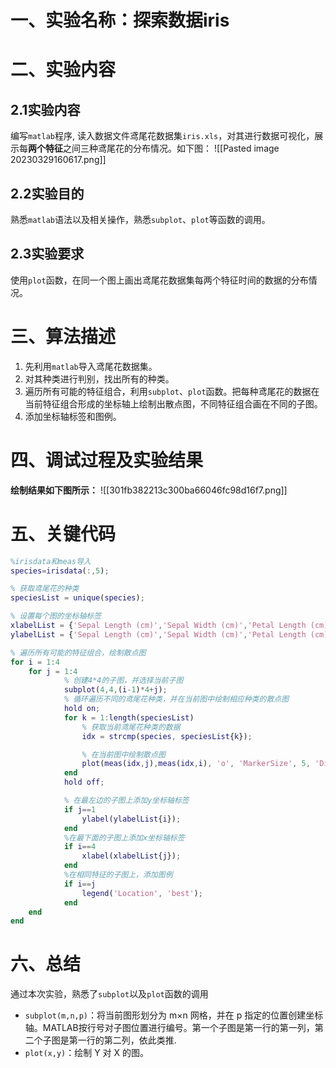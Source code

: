 # 一、实验名称：探索数据iris

# 二、实验内容
## 2.1实验内容
编写`matlab`程序, 读入数据文件鸢尾花数据集`iris.xls`，对其进行数据可视化，展示每**两个特征**之间三种鸢尾花的分布情况。如下图：
![[Pasted image 20230329160617.png]]

## 2.2实验目的
熟悉`matlab`语法以及相关操作，熟悉`subplot`、`plot`等函数的调用。

## 2.3实验要求
使用`plot`函数，在同一个图上画出鸢尾花数据集每两个特征时间的数据的分布情况。
# 三、算法描述
1. 先利用`matlab`导入鸢尾花数据集。
2. 对其种类进行判别，找出所有的种类。
3. 遍历所有可能的特征组合，利用`subplot`、`plot`函数。把每种鸢尾花的数据在当前特征组合形成的坐标轴上绘制出散点图，不同特征组合画在不同的子图。
4. 添加坐标轴标签和图例。

# 四、调试过程及实验结果
**绘制结果如下图所示：**
![[301fb382213c300ba66046fc98d16f7.png]]


# 五、关键代码

```matlab
%irisdata和meas导入
species=irisdata(:,5);

% 获取鸢尾花的种类
speciesList = unique(species);

% 设置每个图的坐标轴标签
xlabelList = {'Sepal Length (cm)','Sepal Width (cm)','Petal Length (cm)','Petal Width (cm)'};
ylabelList = {'Sepal Length (cm)','Sepal Width (cm)','Petal Length (cm)','Petal Width (cm)'};

% 遍历所有可能的特征组合，绘制散点图
for i = 1:4
    for j = 1:4
            % 创建4*4的子图，并选择当前子图
            subplot(4,4,(i-1)*4+j); 
            % 循环遍历不同的鸢尾花种类，并在当前图中绘制相应种类的散点图
            hold on;
            for k = 1:length(speciesList)
                % 获取当前鸢尾花种类的数据
                idx = strcmp(species, speciesList{k});

                % 在当前图中绘制散点图
                plot(meas(idx,j),meas(idx,i), 'o', 'MarkerSize', 5, 'DisplayName', speciesList{k});
            end
            hold off;

            % 在最左边的子图上添加y坐标轴标签
            if j==1
                ylabel(ylabelList{i});
            end
            %在最下面的子图上添加x坐标轴标签
            if i==4
                xlabel(xlabelList{j});
            end
            %在相同特征的子图上，添加图例      
            if i==j
                legend('Location', 'best');
            end
    end
end
```

# 六、总结
通过本次实验，熟悉了`subplot`以及`plot`函数的调用
- `subplot(m,n,p)`：将当前图形划分为 m×n 网格，并在 p 指定的位置创建坐标轴。MATLAB按行号对子图位置进行编号。第一个子图是第一行的第一列，第二个子图是第一行的第二列，依此类推.
- `plot(x,y)`：绘制 Y 对 X 的图。
